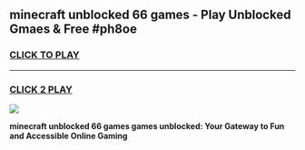 
## minecraft unblocked 66 games - Play Unblocked Gmaes & Free #ph8oe
<h3>
<a href="https://premium.freeplayer.one?title=minecraft_unblocked_66_games&ref=03M">CLICK TO PLAY</a></h3>
<hr>

<h3>
<a href="https://premium.freeplayer.one?title=minecraft_unblocked_66_games&ref=03M">CLICK 2 PLAY</a>
  
</h3>

<a href="https://premium.freeplayer.one?title=minecraft_unblocked_66_games&ref=03M"><img src="https://clearcache.store/games.png"></a>


**minecraft unblocked 66 games games unblocked: Your Gateway to Fun and Accessible Online Gaming**
